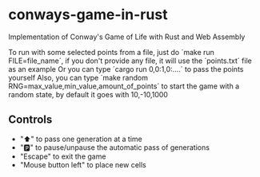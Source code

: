 # conways-game-in-rust
Implementation of Conway's Game of Life with Rust and Web Assembly

To run with some selected points from a file, just do ´make run FILE=file_name´, if you don't provide any file, it will use the ´points.txt´ file as an example
Or you can type ´cargo run 0,0:1,0:....´ to pass the points yourself
Also, you can type ´make random RNG=max_value,min_value,amount_of_points´ to start the game with a random state, by default it goes with 10,-10,1000

## Controls
- "⬆️" to pass one generation at a time
- "🅿️" to pause/unpause the automatic pass of generations
- "Escape" to exit the game
- "Mouse button left" to place new cells
